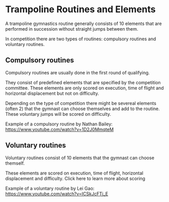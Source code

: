 # Trampoline Routines and Elements

A trampoline gymnastics routine generally consists of 10 elements that are performed in succession without straight jumps between them.

In competition there are two types of routines: compulsory routines and voluntary routines.

## Compulsory routines

Compulsory routines are usually done in the first round of qualifying.

They consist of predefined elements that are specified by the competition committee. These elements are only scored on execution, time of flight and horizontal displacement but not on difficulty.

Depending on the type of competition there might be severeal elements (often 2) that the gymnast can choose themselves and add to the routine. These voluntary  jumps will be scored on difficulty.

Example of a compulsory routine by Nathan Bailey:
https://www.youtube.com/watch?v=1D2J0MmqteM

## Voluntary routines

Voluntary routines consist of 10 elements that the gymnast can choose themself.

These elements are scored on execution, time of flight, horizontal displacement and difficulty. Click here to learn more about scoring



Example of a voluntary routine by Lei Gao:
https://www.youtube.com/watch?v=ICSkJcFTj_E